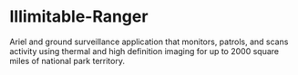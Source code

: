 # Illimitable-Ranger
Ariel and ground surveillance application that monitors, patrols, and scans activity using thermal and high definition imaging for up to 2000 square miles of national park territory.
